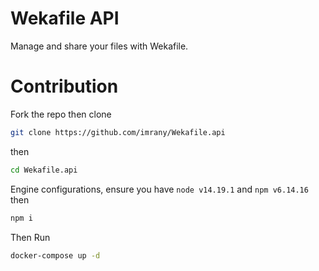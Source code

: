 # Wekafile API
Manage and share your files with Wekafile.


# Contribution 
Fork the repo then clone
```bash
git clone https://github.com/imrany/Wekafile.api
```
then 
```bash
cd Wekafile.api
```
Engine configurations,
ensure you have
`node v14.19.1` 
and 
`npm v6.14.16`
then
```bash
npm i
```

Then Run
```bash 
docker-compose up -d
```